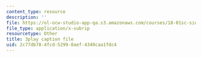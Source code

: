```yaml
---
content_type: resource
description: ''
file: https://ol-ocw-studio-app-qa.s3.amazonaws.com/courses/18-01sc-single-variable-calculus-fall-2010/2c77db784fcd52998aef4349caa1fdc4_hjZhPczMkL4.vtt
file_type: application/x-subrip
resourcetype: Other
title: 3play caption file
uid: 2c77db78-4fcd-5299-8aef-4349caa1fdc4
---
```

